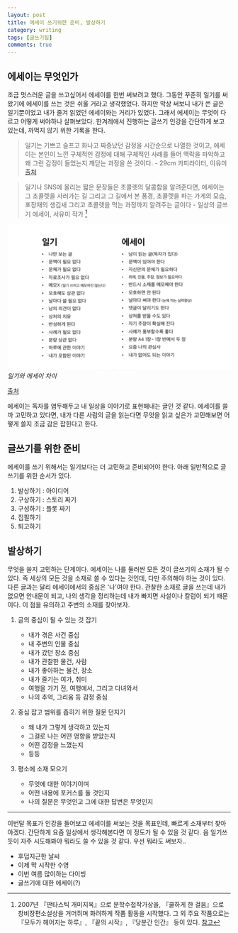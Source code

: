 ```yaml
---
layout: post
title: 에세이 쓰기위한 준비, 발상하기
category: writing
tags: [글쓰기팁]
comments: true
---
```

## 에세이는 무엇인가
조금 멋스러운 글을 쓰고싶어서 에세이를 한번 써보려고 했다. 그동안 꾸준히 일기를 써왔기에 에세이를 쓰는 것은 쉬울 거라고 생각했었다. 하지만 막상 써보니 내가 쓴 글은 일기뿐이었고 내가 즐겨 읽었던 에세이와는 거리가 있었다. 그래서 에세이는 무엇이 다르고 어떻게 써야하나 살펴보았다. 한겨레에서 진행하는 글쓰기 인강을 간단하게 보고 있는데, 까먹지 않기 위한 기록을 한다. 

>일기는 기쁘고 슬프고 화나고 짜증났던 감정을 시간순으로 나열한 것이고, 에세이는 본인이 느낀 구체적인 감정에 대해 구체적인 사례를 들어 맥락을 파악하고 왜 그런 감정이 들었는지 깨닫는 과정을 쓴 것이다. 
>\- 29cm 카피라이터, 이유미 [출처](https://brunch.co.kr/@7ewworld/26)

>일기나 SNS에 올리는 짧은 문장들은 초콜렛의 달콤함을 알려준다면, 에세이는 그 초콜렛을 사러가는 길 그리고 그 길에서 본 풍경, 초콜렛을 파는 가게의 모습, 포장재의 생김새 그리고 초콜렛을 먹는 과정까지 알려주는 글이다
> \- 일상의 글쓰기 에세이, 서유미 작가 [^1]

[^1]: 2007년 『판타스틱 개미지옥』으로 문학수첩작가상을, 『쿨하게 한 걸음』으로 창비장편소설상을 거머쥐며 화려하게 작품 활동을 시작했다. 그 외 주요 작품으로는 『모두가 헤어지는 하루』, 『끝의 시작』, 『당분간 인간』 등이 있다. [참고](https://www.kyobobook.co.kr/author/info/AuthorInfo.laf?mallGb=KAU&authorid=1001088501)

![일기와 에세이 차이](/assets/images/how-to-write-an-essay.png)
*일기와 에세이 차이*

[출처](https://brunch.co.kr/@brunch/138)

에세이는 독자를 염두해두고 내 일상을 이야기로 표현해내는 글인 것 같다. 에세이를 쓸까 고민하고 있다면, 내가 다른 사람의 글을 읽는다면 무엇을 읽고 싶은가 고민해보면 어떻게 쓸지 조금 감은 잡힌다고 한다. 

## 글쓰기를 위한 준비
에세이를 쓰기 위해서는 일기보다는 더 고민하고 준비되어야 한다. 아래 일반적으로 글쓰기를 위한 순서가 있다.

1. 발상하기 : 아이디어 
2. 구상하기 : 스토리 짜기
3. 구성하기 : 플롯 짜기
4. 집필하기 
5. 퇴고하기

## 발상하기
무엇을 쓸지 고민하는 단계이다. 에세이는 나를 둘러싼 모든 것이 글쓰기의 소재가 될 수 있다. 즉 세상의 모든 것을 소재로 쓸 수 있다는 것인데, 다만 주의해야 하는 것이 있다. 다른 글과는 달리 에세이에서의 중심은 '나'여야 한다. 관찰한 소재로 글을 쓰는데 내가 없으면 안내문이 되고, 나의 생각을 정리하는데 내가 빠지면 사설이나 칼럼이 되기 때문이다. 이 점을 유의하고 주변의 소재를 찾아보자.

1. 글의 중심이 될 수 있는 것 잡기
    * 내가 겪은 사건 중심
    * 내 주변의 인물 중심
    * 내가 갔던 장소 중심
    * 내가 관찰한 물건, 사람
    * 내가 좋아하는 물건, 장소
    * 내가 즐기는 여가, 취미
    * 여행을 가기 전, 여행에서, 그리고 다녀와서 
    * 나의 추억, 그리움 등 감정 중심


2. 중심 잡고 범위를 좁히기 위한 질문 던지기
    * 왜 내가 그렇게 생각하고 있는지
    * 그걸로 나는 어떤 영향을 받았는지
    * 어떤 감정을 느꼈는지
    * 등등


3. 평소에 소재 모으기 
    *  무엇에 대한 이야기이며
    *  어떤 내용에 포커스를 둘 것인지
    *  나의 질문은 무엇인고 그에 대한 답변은 무엇인지

---
이번달 목표가 인강을 들어보고 에세이를 써보는 것을 목표인데, 빠르게 소재부터 찾아야겠다. 간단하게 요즘 일상에서 생각해본다면 이 정도가 될 수 있을 것 같다. 음 일기쓰듯이 자주 시도해봐야 뭐라도 쓸 수 있을 것 같다. 우선 뭐라도 써보자..

* 후덥지근한 날씨
* 이제 막 시작한 수영
* 이번 여름 많이하는 다이빙
* 글쓰기에 대한 에세이(?)
